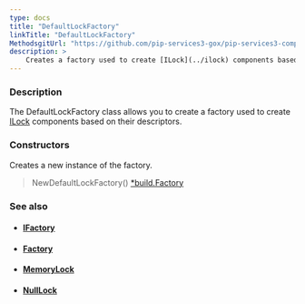 ```yaml
---
type: docs
title: "DefaultLockFactory"
linkTitle: "DefaultLockFactory"
MethodsgitUrl: "https://github.com/pip-services3-gox/pip-services3-components-gox"
description: >
    Creates a factory used to create [ILock](../ilock) components based on their descriptors.
---
```


### Description

The DefaultLockFactory class allows you to create a factory used to create [ILock](../ilock) components based on their descriptors.

### Constructors
Creates a new instance of the factory.

> NewDefaultLockFactory() [*build.Factory](../../build/factory)


### See also
- #### [IFactory](../../build/ifactory)
- #### [Factory](../../build/factory)
- #### [MemoryLock](../memory_lock)
- #### [NullLock](../null_lock)

